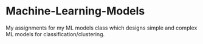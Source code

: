 # Machine-Learning-Models
My assignments for my ML models class which designs simple and complex ML models for classification/clustering.
